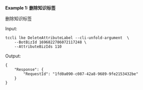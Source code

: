**Example 1: 删除知识标签**

删除知识标签

Input: 

```
tccli lke DeleteAttributeLabel --cli-unfold-argument  \
    --BotBizId 1696822786072117248 \
    --AttributeBizIds 110
```

Output: 
```
{
    "Response": {
        "RequestId": "1fd0a090-c087-42a8-9689-9fe2153432be"
    }
}
```

